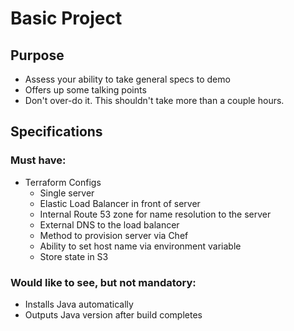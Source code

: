 # Basic Project

## Purpose

* Assess your ability to take general specs to demo
* Offers up some talking points
* Don't over-do it. This shouldn't take more than a couple hours.

## Specifications

### Must have:

* Terraform Configs
  * Single server
  * Elastic Load Balancer in front of server
  * Internal Route 53 zone for name resolution to the server
  * External DNS to the load balancer
  * Method to provision server via Chef
  * Ability to set host name via environment variable
  * Store state in S3

### Would like to see, but not mandatory:

* Installs Java automatically
* Outputs Java version after build completes
